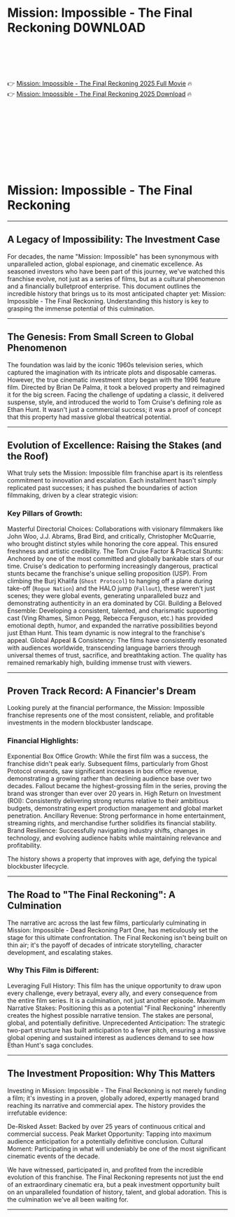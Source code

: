 # Mission: Impossible - The Final Reckoning D0WNL0AD

<br><br><br><br>


👉 <a href="https://Tod-thessaltnizou1974.github.io/sbispvteae/">Mission: Impossible - The Final Reckoning 2025 Full Movie</a> 🔥
<br>
👉 <a href="https://Tod-thessaltnizou1974.github.io/sbispvteae/">Mission: Impossible - The Final Reckoning 2025 Download</a> 🔥


<br><br><br><br><br><br><br><br>



# Mission: Impossible - The Final Reckoning

---

## A Legacy of Impossibility: The Investment Case

For decades, the name "Mission: Impossible" has been synonymous with unparalleled action, global espionage, and cinematic excellence. As seasoned investors who have been part of this journey, we've watched this franchise evolve, not just as a series of films, but as a cultural phenomenon and a financially bulletproof enterprise. This document outlines the incredible history that brings us to its most anticipated chapter yet: Mission: Impossible - The Final Reckoning. Understanding this history is key to grasping the immense potential of this culmination.

---

## The Genesis: From Small Screen to Global Phenomenon

The foundation was laid by the iconic 1960s television series, which captured the imagination with its intricate plots and disposable cameras. However, the true cinematic investment story began with the 1996 feature film. Directed by Brian De Palma, it took a beloved property and reimagined it for the big screen. Facing the challenge of updating a classic, it delivered suspense, style, and introduced the world to Tom Cruise's defining role as Ethan Hunt. It wasn't just a commercial success; it was a proof of concept that this property had massive global theatrical potential.

---

## Evolution of Excellence: Raising the Stakes (and the Roof)

What truly sets the Mission: Impossible film franchise apart is its relentless commitment to innovation and escalation. Each installment hasn't simply replicated past successes; it has pushed the boundaries of action filmmaking, driven by a clear strategic vision:

### Key Pillars of Growth:

   Masterful Directorial Choices: Collaborations with visionary filmmakers like John Woo, J.J. Abrams, Brad Bird, and critically, Christopher McQuarrie, who brought distinct styles while honoring the core appeal. This ensured freshness and artistic credibility.
   The Tom Cruise Factor & Practical Stunts: Anchored by one of the most committed and globally bankable stars of our time. Cruise's dedication to performing increasingly dangerous, practical stunts became the franchise's unique selling proposition (USP). From climbing the Burj Khalifa (`Ghost Protocol`) to hanging off a plane during take-off (`Rogue Nation`) and the HALO jump (`Fallout`), these weren't just scenes; they were global events, generating unparalleled buzz and demonstrating authenticity in an era dominated by CGI.
   Building a Beloved Ensemble: Developing a consistent, talented, and charismatic supporting cast (Ving Rhames, Simon Pegg, Rebecca Ferguson, etc.) has provided emotional depth, humor, and expanded the narrative possibilities beyond just Ethan Hunt. This team dynamic is now integral to the franchise's appeal.
   Global Appeal & Consistency: The films have consistently resonated with audiences worldwide, transcending language barriers through universal themes of trust, sacrifice, and breathtaking action. The quality has remained remarkably high, building immense trust with viewers.

---

## Proven Track Record: A Financier's Dream

Looking purely at the financial performance, the Mission: Impossible franchise represents one of the most consistent, reliable, and profitable investments in the modern blockbuster landscape.

### Financial Highlights:

   Exponential Box Office Growth: While the first film was a success, the franchise didn't peak early. Subsequent films, particularly from Ghost Protocol onwards, saw significant increases in box office revenue, demonstrating a growing rather than declining audience base over two decades. Fallout became the highest-grossing film in the series, proving the brand was stronger than ever over 20 years in.
   High Return on Investment (ROI): Consistently delivering strong returns relative to their ambitious budgets, demonstrating expert production management and global market penetration.
   Ancillary Revenue: Strong performance in home entertainment, streaming rights, and merchandise further solidifies its financial stability.
   Brand Resilience: Successfully navigating industry shifts, changes in technology, and evolving audience habits while maintaining relevance and profitability.

The history shows a property that improves with age, defying the typical blockbuster lifecycle.

---

## The Road to "The Final Reckoning": A Culmination

The narrative arc across the last few films, particularly culminating in Mission: Impossible - Dead Reckoning Part One, has meticulously set the stage for this ultimate confrontation. The Final Reckoning isn't being built on thin air; it's the payoff of decades of intricate storytelling, character development, and escalating stakes.

### Why This Film is Different:

   Leveraging Full History: This film has the unique opportunity to draw upon every challenge, every betrayal, every ally, and every consequence from the entire film series. It is a culmination, not just another episode.
   Maximum Narrative Stakes: Positioning this as a potential "Final Reckoning" inherently creates the highest possible narrative tension. The stakes are personal, global, and potentially definitive.
   Unprecedented Anticipation: The strategic two-part structure has built anticipation to a fever pitch, ensuring a massive global opening and sustained interest as audiences demand to see how Ethan Hunt's saga concludes.

---

## The Investment Proposition: Why This Matters

Investing in Mission: Impossible - The Final Reckoning is not merely funding a film; it's investing in a proven, globally adored, expertly managed brand reaching its narrative and commercial apex. The history provides the irrefutable evidence:

   De-Risked Asset: Backed by over 25 years of continuous critical and commercial success.
   Peak Market Opportunity: Tapping into maximum audience anticipation for a potentially definitive conclusion.
   Cultural Moment: Participating in what will undeniably be one of the most significant cinematic events of the decade.

We have witnessed, participated in, and profited from the incredible evolution of this franchise. The Final Reckoning represents not just the end of an extraordinary cinematic era, but a peak investment opportunity built on an unparalleled foundation of history, talent, and global adoration. This is the culmination we've all been waiting for.

---


